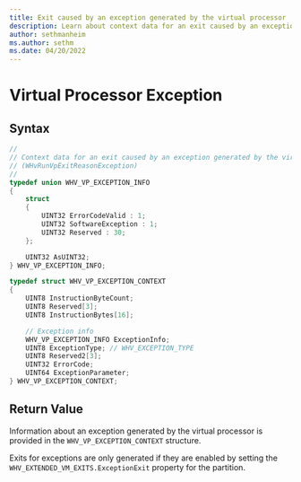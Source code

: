 ```yaml
---
title: Exit caused by an exception generated by the virtual processor
description: Learn about context data for an exit caused by an exception generated by the virtual processor.
author: sethmanheim
ms.author: sethm
ms.date: 04/20/2022
---
```


# Virtual Processor Exception


## Syntax
```C
//
// Context data for an exit caused by an exception generated by the virtual processor
// (WHvRunVpExitReasonException)
//
typedef union WHV_VP_EXCEPTION_INFO
{
    struct
    {
        UINT32 ErrorCodeValid : 1;
        UINT32 SoftwareException : 1;
        UINT32 Reserved : 30;
    };

    UINT32 AsUINT32;
} WHV_VP_EXCEPTION_INFO;

typedef struct WHV_VP_EXCEPTION_CONTEXT
{
    UINT8 InstructionByteCount;
    UINT8 Reserved[3];
    UINT8 InstructionBytes[16];

    // Exception info
    WHV_VP_EXCEPTION_INFO ExceptionInfo;
    UINT8 ExceptionType; // WHV_EXCEPTION_TYPE
    UINT8 Reserved2[3];
    UINT32 ErrorCode;
    UINT64 ExceptionParameter;
} WHV_VP_EXCEPTION_CONTEXT; 
```

## Return Value
Information about an exception generated by the virtual processor is provided in the `WHV_VP_EXCEPTION_CONTEXT` structure. 

Exits for exceptions are only generated if they are enabled by setting the `WHV_EXTENDED_VM_EXITS.ExceptionExit` property for the partition.
